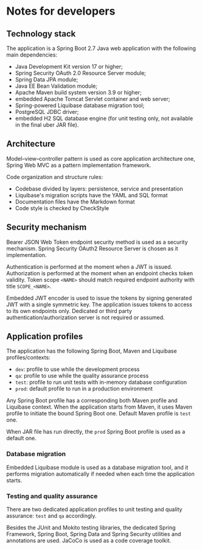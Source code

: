 # Notes for developers

## Technology stack

The application is a Spring Boot 2.7 Java web application with the following main dependencies:

- Java Development Kit version 17 or higher;
- Spring Security OAuth 2.0 Resource Server module;
- Spring Data JPA module;
- Java EE Bean Validation module;
- Apache Maven build system version 3.9 or higher;
- embedded Apache Tomcat Servlet container and web server;
- Spring-powered Liquibase database migration tool;
- PostgreSQL JDBC driver;
- embedded H2 SQL database engine
  (for unit testing only, not available in the final uber JAR file).

## Architecture

Model–view–controller pattern is used as core application architecture one,
Spring Web MVC as a pattern implementation framework.

Code organization and structure rules:

- Codebase divided by layers: persistence, service and presentation
- Liquibase's migration scripts have the YAML and SQL format
- Documentation files have the Markdown format
- Code style is checked by CheckStyle

## Security mechanism

Bearer JSON Web Token endpoint security method is used as a security mechanism.
Spring Security OAuth2 Resource Server is chosen as it implementation.

Authentication is performed at the moment when a JWT is issued.
Authorization is performed at the moment when an endpoint checks token validity.
Token scope `<NAME>` should match required endpoint authority with title `SCOPE_<NAME>`.

Embedded JWT encoder is used to issue the tokens
by signing generated JWT with a single symmetric key.
The application issues tokens to access to its own endpoints only.
Dedicated or third party authentication/authorization server is not required or assumed.

## Application profiles

The application has the following Spring Boot, Maven and Liquibase profiles/contexts:

- `dev`: profile to use while the development process
- `qa`: profile to use while the quality assurance process
- `test`: profile to run unit tests with in-memory database configuration
- `prod`: default profile to run in a production environment

Any Spring Boot profile has a corresponding both Maven profile and Liquibase context.
When the application starts from Maven, it uses Maven profile to initiate
the bound Spring Boot one. Default Maven profile is `test` one.

When JAR file has run directly, the `prod` Spring Boot profile is used as a default one.

### Database migration

Embedded Liquibase module is used as a database migration tool,
and it performs migration automatically if needed when each time the application starts.

### Testing and quality assurance

There are two dedicated application profiles to unit testing and quality assurance:
`test` and `qa` accordingly.

Besides the JUnit and Mokito testing libraries, the dedicated Spring Framework,
Spring Boot, Spring Data and Spring Security utilities and annotations are used.
JaCoCo is used as a code coverage toolkit.
